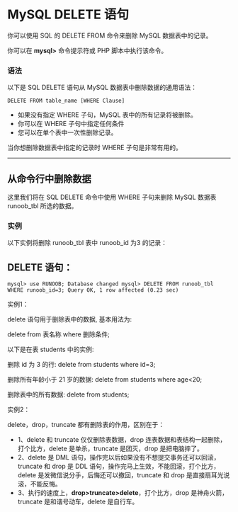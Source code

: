 # MySQL DELETE 语句

你可以使用 SQL 的 DELETE FROM 命令来删除 MySQL 数据表中的记录。

你可以在 **mysql>** 命令提示符或 PHP 脚本中执行该命令。

### 语法

以下是 SQL DELETE 语句从 MySQL 数据表中删除数据的通用语法：

```mysql
DELETE FROM table_name [WHERE Clause]
```

- 如果没有指定 WHERE 子句，MySQL 表中的所有记录将被删除。
- 你可以在 WHERE 子句中指定任何条件
- 您可以在单个表中一次性删除记录。

当你想删除数据表中指定的记录时 WHERE 子句是非常有用的。

------

## 从命令行中删除数据

这里我们将在 SQL DELETE 命令中使用 WHERE 子句来删除 MySQL 数据表 runoob_tbl 所选的数据。

### 实例

以下实例将删除 runoob_tbl 表中 runoob_id 为3 的记录：

## DELETE 语句：

```mysql
mysql> use RUNOOB; Database changed mysql> DELETE FROM runoob_tbl WHERE runoob_id=3; Query OK, 1 row affected (0.23 sec)
```

实例1：

delete 语句用于删除表中的数据, 基本用法为:

delete from 表名称 where 删除条件;

以下是在表 students 中的实例:

删除 id 为 3 的行: delete from students where id=3;

删除所有年龄小于 21 岁的数据: delete from students where age<20;

删除表中的所有数据: delete from students;

实例2：

delete，drop，truncate 都有删除表的作用，区别在于：

-  1、delete 和 truncate 仅仅删除表数据，drop 连表数据和表结构一起删除，打个比方，delete 是单杀，truncate 是团灭，drop 是把电脑摔了。
-  2、delete 是 DML 语句，操作完以后如果没有不想提交事务还可以回滚，truncate 和 drop 是 DDL 语句，操作完马上生效，不能回滚，打个比方，delete 是发微信说分手，后悔还可以撤回，truncate 和 drop 是直接扇耳光说滚，不能反悔。
-  3、执行的速度上，**drop>truncate>delete**，打个比方，drop 是神舟火箭，truncate 是和谐号动车，delete 是自行车。